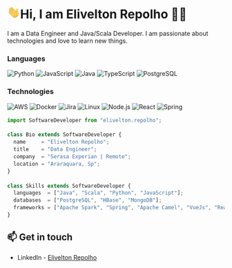 # <img src="https://raw.githubusercontent.com/ABSphreak/ABSphreak/master/gifs/Hi.gif" width="30px">Hi, I am Elivelton Repolho 👨‍💻

I am a Data Engineer and Java/Scala Developer. I am passionate about technologies and love to learn new things.

### Languages

![Python](https://img.shields.io/badge/-Python-fff?&logo=python)
![JavaScript](https://img.shields.io/badge/-JavaScript-fff?&logo=JavaScript&logoColor=ddc508)
![Java](https://img.shields.io/badge/-Java-fff?&logo=Java&logoColor=007396)
![TypeScript](https://img.shields.io/badge/-TypeScript-fff?&logo=TypeScript&logoColor=007ACC)
![PostgreSQL](https://img.shields.io/badge/-PostgreSQL-fff?&logo=PostgreSQL&logoColor=336791)


### Technologies

![AWS](https://img.shields.io/badge/-AWS-fff?&logo=Amazon-AWS&logoColor=232F3E)
![Docker](https://img.shields.io/badge/-Docker-fff?&logo=Docker)
![Jira](https://img.shields.io/badge/-Jira-fff?&logo=jira-software&logoColor=0052CC)
![Linux](https://img.shields.io/badge/-Linux-fff?&logo=linux&logoColor=000)
![Node.js](https://img.shields.io/badge/-Node.js-fff?&logo=node.js)
![React](https://img.shields.io/badge/-React-fff?&logo=React)
![Spring](https://img.shields.io/badge/-Spring-fff?&logo=Spring)

```js
import SoftwareDeveloper from "elivelton.repolho";

class Bio extends SoftwareDeveloper {
  name     = "Elivelton Repolho";
  title    = "Data Engineer";
  company  = "Serasa Experian | Remote";
  location = "Araraquara, Sp";
}

class Skills extends SoftwareDeveloper {
  languages  = ["Java", "Scala", "Python", "JavaScript"];
  databases  = ["PostgreSQL", "HBase", "MongoDB"];
  frameworks = ["Apache Spark", "Spring", "Apache Camel", "VueJs", "React", "Angular"];
}
```

## 📫 Get in touch
- LinkedIn - [Elivelton Repolho](https://in.linkedin.com/in/elivelton-repolho)

<!--
<img align="center" src="https://github-readme-stats.vercel.app/api?username=EliveltonRepolho&show_icons=true&count_private=true" alt="EliveltonRepolho" width="50%"/>
-->
